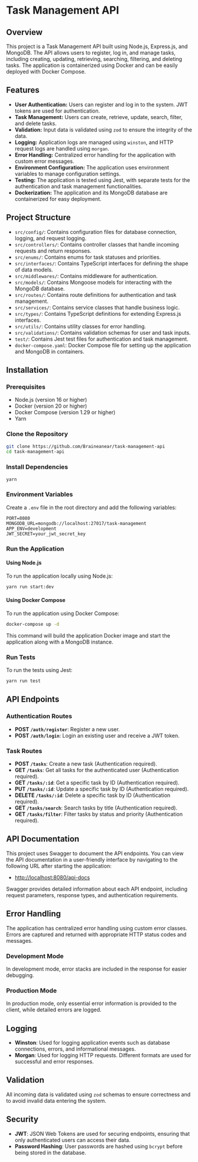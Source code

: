 # Task Management API

## Overview
This project is a Task Management API built using Node.js, Express.js, and MongoDB. The API allows users to register, log in, and manage tasks, including creating, updating, retrieving, searching, filtering, and deleting tasks. The application is containerized using Docker and can be easily deployed with Docker Compose.

## Features
- **User Authentication:** Users can register and log in to the system. JWT tokens are used for authentication.
- **Task Management:** Users can create, retrieve, update, search, filter, and delete tasks.
- **Validation:** Input data is validated using `zod` to ensure the integrity of the data.
- **Logging:** Application logs are managed using `winston`, and HTTP request logs are handled using `morgan`.
- **Error Handling:** Centralized error handling for the application with custom error messages.
- **Environment Configuration:** The application uses environment variables to manage configuration settings.
- **Testing:** The application is tested using Jest, with separate tests for the authentication and task management functionalities.
- **Dockerization:** The application and its MongoDB database are containerized for easy deployment.

## Project Structure
- `src/config/`: Contains configuration files for database connection, logging, and request logging.
- `src/controllers/`: Contains controller classes that handle incoming requests and return responses.
- `src/enums/`: Contains enums for task statuses and priorities.
- `src/interfaces/`: Contains TypeScript interfaces for defining the shape of data models.
- `src/middlewares/`: Contains middleware for authentication.
- `src/models/`: Contains Mongoose models for interacting with the MongoDB database.
- `src/routes/`: Contains route definitions for authentication and task management.
- `src/services/`: Contains service classes that handle business logic.
- `src/types/`: Contains TypeScript definitions for extending Express.js interfaces.
- `src/utils/`: Contains utility classes for error handling.
- `src/validations/`: Contains validation schemas for user and task inputs.
- `test/`: Contains Jest test files for authentication and task management.
- `docker-compose.yaml`: Docker Compose file for setting up the application and MongoDB in containers.

## Installation

### Prerequisites
- Node.js (version 16 or higher)
- Docker (version 20 or higher)
- Docker Compose (version 1.29 or higher)
- Yarn

### Clone the Repository
```bash
git clone https://github.com/Braineanear/task-management-api
cd task-management-api
```

### Install Dependencies
```bash
yarn
```

### Environment Variables
Create a `.env` file in the root directory and add the following variables:

```plaintext
PORT=8080
MONGODB_URL=mongodb://localhost:27017/task-management
APP_ENV=development
JWT_SECRET=your_jwt_secret_key
```

### Run the Application

#### Using Node.js
To run the application locally using Node.js:

```bash
yarn run start:dev
```

#### Using Docker Compose
To run the application using Docker Compose:

```bash
docker-compose up -d
```

This command will build the application Docker image and start the application along with a MongoDB instance.

### Run Tests
To run the tests using Jest:

```bash
yarn run test
```

## API Endpoints

### Authentication Routes
- **POST `/auth/register`**: Register a new user.
- **POST `/auth/login`**: Login an existing user and receive a JWT token.

### Task Routes
- **POST `/tasks`**: Create a new task (Authentication required).
- **GET `/tasks`**: Get all tasks for the authenticated user (Authentication required).
- **GET `/tasks/:id`**: Get a specific task by ID (Authentication required).
- **PUT `/tasks/:id`**: Update a specific task by ID (Authentication required).
- **DELETE `/tasks/:id`**: Delete a specific task by ID (Authentication required).
- **GET `/tasks/search`**: Search tasks by title (Authentication required).
- **GET `/tasks/filter`**: Filter tasks by status and priority (Authentication required).

## API Documentation

This project uses Swagger to document the API endpoints. You can view the API documentation in a user-friendly interface by navigating to the following URL after starting the application:

- [http://localhost:8080/api-docs](http://localhost:8080/api-docs)

Swagger provides detailed information about each API endpoint, including request parameters, response types, and authentication requirements.

## Error Handling
The application has centralized error handling using custom error classes. Errors are captured and returned with appropriate HTTP status codes and messages.

### Development Mode
In development mode, error stacks are included in the response for easier debugging.

### Production Mode
In production mode, only essential error information is provided to the client, while detailed errors are logged.

## Logging
- **Winston**: Used for logging application events such as database connections, errors, and informational messages.
- **Morgan**: Used for logging HTTP requests. Different formats are used for successful and error responses.

## Validation
All incoming data is validated using `zod` schemas to ensure correctness and to avoid invalid data entering the system.

## Security
- **JWT**: JSON Web Tokens are used for securing endpoints, ensuring that only authenticated users can access their data.
- **Password Hashing**: User passwords are hashed using `bcrypt` before being stored in the database.
